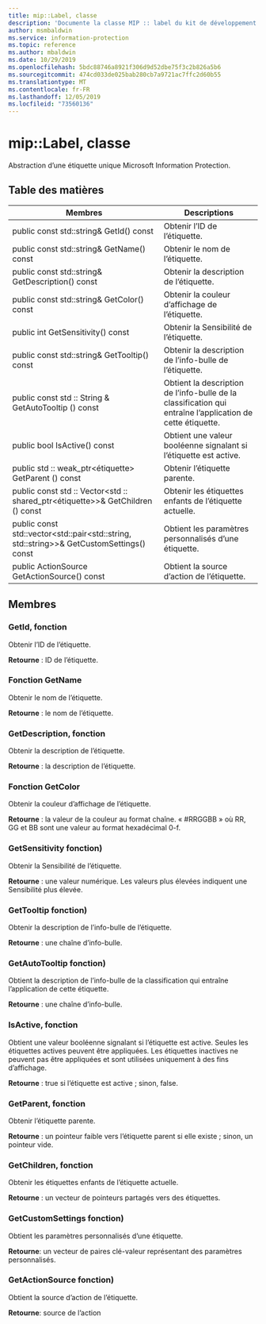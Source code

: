 ```yaml
---
title: mip::Label, classe
description: 'Documente la classe MIP :: label du kit de développement logiciel (SDK) Microsoft Information Protection (MIP).'
author: msmbaldwin
ms.service: information-protection
ms.topic: reference
ms.author: mbaldwin
ms.date: 10/29/2019
ms.openlocfilehash: 5bdc88746a8921f306d9d52dbe75f3c2b826a5b6
ms.sourcegitcommit: 474cd033de025bab280cb7a9721ac7ffc2d60b55
ms.translationtype: MT
ms.contentlocale: fr-FR
ms.lasthandoff: 12/05/2019
ms.locfileid: "73560136"
---
```

# <a name="class-miplabel"></a>mip::Label, classe 
Abstraction d’une étiquette unique Microsoft Information Protection.
  
## <a name="summary"></a>Table des matières
 Membres                        | Descriptions                                
--------------------------------|---------------------------------------------
public const std::string& GetId() const  |  Obtenir l’ID de l’étiquette.
public const std::string& GetName() const  |  Obtenir le nom de l’étiquette.
public const std::string& GetDescription() const  |  Obtenir la description de l’étiquette.
public const std::string& GetColor() const  |  Obtenir la couleur d’affichage de l’étiquette.
public int GetSensitivity() const  |  Obtenir la Sensibilité de l’étiquette.
public const std::string& GetTooltip() const  |  Obtenir la description de l’info-bulle de l’étiquette.
public const std :: String & GetAutoTooltip () const  |  Obtient la description de l’info-bulle de la classification qui entraîne l’application de cette étiquette.
public bool IsActive() const  |  Obtient une valeur booléenne signalant si l’étiquette est active.
public std :: weak_ptr\<étiquette\> GetParent () const  |  Obtenir l’étiquette parente.
public const std :: Vector\<std :: shared_ptr\<étiquette\>\>& GetChildren () const  |  Obtenir les étiquettes enfants de l’étiquette actuelle.
public const std::vector\<std::pair\<std::string, std::string\>\>& GetCustomSettings() const  |  Obtient les paramètres personnalisés d’une étiquette.
public ActionSource GetActionSource() const  |  Obtient la source d’action de l’étiquette.
  
## <a name="members"></a>Membres
  
### <a name="getid-function"></a>GetId, fonction
Obtenir l’ID de l’étiquette.

  
**Retourne** : ID de l’étiquette.
  
### <a name="getname-function"></a>Fonction GetName
Obtenir le nom de l’étiquette.

  
**Retourne** : le nom de l’étiquette.
  
### <a name="getdescription-function"></a>GetDescription, fonction
Obtenir la description de l’étiquette.

  
**Retourne** : la description de l’étiquette.
  
### <a name="getcolor-function"></a>Fonction GetColor
Obtenir la couleur d’affichage de l’étiquette.

  
**Retourne** : la valeur de la couleur au format chaîne. « #RRGGBB » où RR, GG et BB sont une valeur au format hexadécimal 0-f.
  
### <a name="getsensitivity-function"></a>GetSensitivity fonction)
Obtenir la Sensibilité de l’étiquette.

  
**Retourne** : une valeur numérique. Les valeurs plus élevées indiquent une Sensibilité plus élevée.
  
### <a name="gettooltip-function"></a>GetTooltip fonction)
Obtenir la description de l’info-bulle de l’étiquette.

  
**Retourne** : une chaîne d’info-bulle.
  
### <a name="getautotooltip-function"></a>GetAutoTooltip fonction)
Obtient la description de l’info-bulle de la classification qui entraîne l’application de cette étiquette.

  
**Retourne** : une chaîne d’info-bulle.
  
### <a name="isactive-function"></a>IsActive, fonction
Obtient une valeur booléenne signalant si l’étiquette est active.
Seules les étiquettes actives peuvent être appliquées. Les étiquettes inactives ne peuvent pas être appliquées et sont utilisées uniquement à des fins d’affichage. 

  
**Retourne** : true si l’étiquette est active ; sinon, false.
  
### <a name="getparent-function"></a>GetParent, fonction
Obtenir l’étiquette parente.

  
**Retourne** : un pointeur faible vers l’étiquette parent si elle existe ; sinon, un pointeur vide.
  
### <a name="getchildren-function"></a>GetChildren, fonction
Obtenir les étiquettes enfants de l’étiquette actuelle.

  
**Retourne** : un vecteur de pointeurs partagés vers des étiquettes.
  
### <a name="getcustomsettings-function"></a>GetCustomSettings fonction)
Obtient les paramètres personnalisés d’une étiquette.

  
**Retourne**: un vecteur de paires clé-valeur représentant des paramètres personnalisés.
  
### <a name="getactionsource-function"></a>GetActionSource fonction)
Obtient la source d’action de l’étiquette.

  
**Retourne**: source de l’action